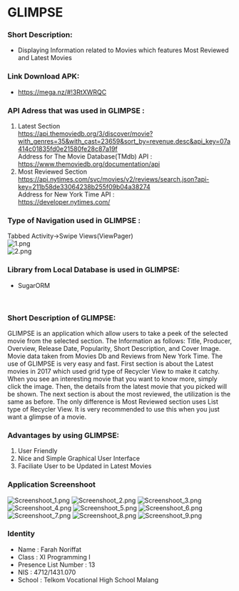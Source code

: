 # GLIMPSE

### Short Description:
- Displaying Information related to Movies which features Most Reviewed and Latest Movies <br>

### Link Download APK:
- https://mega.nz/#!3RtXWRQC <br>

### API Adress that was used in GLIMPSE :
1. Latest Section <br>
   https://api.themoviedb.org/3/discover/movie?with_genres=35&with_cast=23659&sort_by=revenue.desc&api_key=07a414c01835fd0e21580fe28c87a19f<br>
   Address for The Movie Database(TMdb) API : <br>
   https://www.themoviedb.org/documentation/api<br>
2. Most Reviewed Section <br>
   https://api.nytimes.com/svc/movies/v2/reviews/search.json?api-key=211b58de33064238b255f09b04a38274<br>
   Address for New York Time API : <br>
   https://developer.nytimes.com/<br>

### Type of Navigation used in GLIMPSE :
Tabbed Activity->Swipe Views(ViewPager)<br>
![1.png](https://s30.postimg.org/4v2a2964h/image.png)<br>
![2.png](https://s29.postimg.org/owy82wu9j/image.png)<br>

### Library from Local Database is used in GLIMPSE:
- SugarORM
<br>

 ### Short Description of GLIMPSE: 
 GLIMPSE is an application which allow users to take a peek of the selected movie from the selected section. The Information as follows: Title, Producer, Overview, Release Date, Popularity, Short Description, and Cover Image. Movie data taken from Movies Db and Reviews from New York Time. The use of GLIMPSE is very easy and fast. First section is about the Latest movies in 2017 which used grid type of Recycler View to make it catchy. When you see an interesting movie that you want to know more, simply click the image. Then, the details from the latest movie that you picked will be shown. The next section is about the most reviewed, the utilization is the same as before. The only difference is Most Reviewed section uses List type of Recycler View. It is very recommended to use this when you just want a glimpse of a movie.
 
 ### Advantages by using GLIMPSE:
 1. User Friendly <br>
 2. Nice and Simple Graphical User Interface<br>
 3. Faciliate User to be Updated in Latest Movies <br>

### Application Screenshoot
![Screenshoot_1.png](https://github.com/faychan/GLIMPSE/blob/master/Screenshot_1.png)
![Screenshoot_2.png](https://github.com/faychan/GLIMPSE/blob/master/Screenshot_2.png)
![Screenshoot_3.png](https://github.com/faychan/GLIMPSE/blob/master/Screenshot_3.png)
![Screenshoot_4.png](https://github.com/faychan/GLIMPSE/blob/master/Screenshot_4.png)
![Screenshoot_5.png](https://github.com/faychan/GLIMPSE/blob/master/Screenshot_5.png)
![Screenshoot_6.png](https://github.com/faychan/GLIMPSE/blob/master/Screenshot_6.png)
![Screenshoot_7.png](https://github.com/faychan/GLIMPSE/blob/master/Screenshot_7.png)
![Screenshoot_8.png](https://github.com/faychan/GLIMPSE/blob/master/Screenshot_8.png)
![Screenshoot_9.png](https://github.com/faychan/GLIMPSE/blob/master/Screenshot_9.png)
<br>

### Identity
- Name                 : Farah Noriffat
- Class                : XI Programming I
- Presence List Number : 13
- NIS                  : 4712/1431.070
- School               : Telkom Vocational High School Malang

